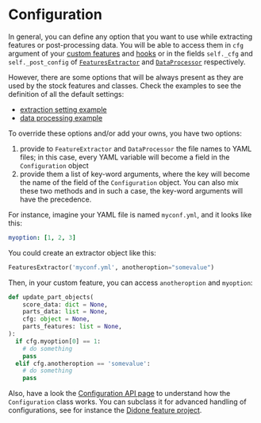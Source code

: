 # Configuration

In general, you can define any option that you want to use while extracting features or
post-processing data.
You will be able to access them in `cfg` argument of your [custom
features](/Custom_features.html) and [hooks](./Hooks.html) or in the fields
`self._cfg` and `self._post_config` of
[`FeaturesExtractor`](./API/musif.extract.html#musif.extract.extract.FeaturesExtractor)
and [`DataProcessor`](./API/musif.process.html#musif.process.processor.DataProcessor)
respectively.

However, there are some options that will be always present as they are used by the
stock features and classes. Check the examples to see the definition of all the default
settings:
* [extraction setting example](./Config_extraction_example.html)
* [data processing example](./Config_postprocess_example.html)

To override these options and/or add your owns, you have two options:
1. provide to `FeatureExtractor` and `DataProcessor` the file names to YAML files; in
   this case, every YAML variable will become a field in the `Configuration`
   object
2. provide them a list of key-word arguments, where the key will become the name of the
   field of the `Configuration` object.
You can also mix these two methods and in such a case, the key-word arguments will have
the precedence.

For instance, imagine your YAML file is named `myconf.yml`, and it looks like this:
```yaml
myoption: [1, 2, 3]
```

You could create an extractor object like this:
```python
FeaturesExtractor('myconf.yml', anotheroption="somevalue")
```

Then, in your custom feature, you can access `anotheroption` and `myoption`:
```python
def update_part_objects(
    score_data: dict = None,
    parts_data: list = None,
    cfg: object = None,
    parts_features: list = None,
):
  if cfg.myoption[0] == 1:
    # do something
    pass
  elif cfg.anotheroption == 'somevalue':
    # do something
    pass
```

Also, have a look the [Configuration API page](./API/musif.config.html) to understand how
the `Configuration` class works. You can subclass it for advanced handling of
configurations, see for instance the [Didone feature project](//TODO).
